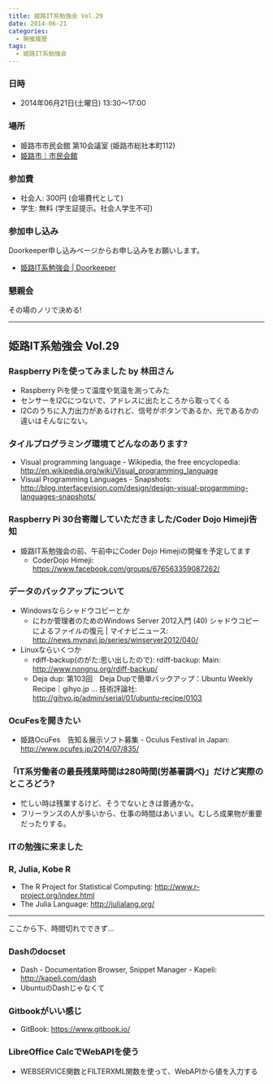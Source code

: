 ```yaml
---
title: 姫路IT系勉強会 Vol.29
date: 2014-06-21
categories:
  - 開催履歴
tags:
  - 姫路IT系勉強会
---
```


### 日時

-   2014年06月21日(土曜日) 13:30～17:00

### 場所

-   姫路市市民会館 第10会議室 (姫路市総社本町112)
-   [姫路市｜市民会館](http://www.city.himeji.lg.jp/s30/2842800.html)

### 参加費

-   社会人: 300円 (会場費代として)
-   学生: 無料 (学生証提示。社会人学生不可)

### 参加申し込み

Doorkeeper申し込みページからお申し込みをお願いします。

-   [姫路IT系勉強会 | Doorkeeper](http://histudy.doorkeeper.jp/events/12148)

### 懇親会

その場のノリで決める!

------------------------------------------------------------------------

姫路IT系勉強会 Vol.29
---------------------

### Raspberry Piを使ってみました by 林田さん

-   Raspberry Piを使って温度や気温を測ってみた
-   センサーをI2Cにつないで、アドレスに出たところから取ってくる
-   I2Cのうちに入力出力があるけれど、信号がボタンであるか、光であるかの違いはそんなにない。

### タイルプログラミング環境てどんなのあります?

-   Visual programming language - Wikipedia, the free encyclopedia: <http://en.wikipedia.org/wiki/Visual_programming_language>
-   Visual Programming Languages - Snapshots: <http://blog.interfacevision.com/design/design-visual-progarmming-languages-snapshots/>

### Raspberry Pi 30台寄贈していただきました/Coder Dojo Himeji告知

-   姫路IT系勉強会の前、午前中にCoder Dojo Himejiの開催を予定してます
    -   CoderDojo Himeji: <https://www.facebook.com/groups/676563359087262/>

### データのバックアップについて

-   Windowsならシャドウコピーとか
    -   にわか管理者のためのWindows Server 2012入門 (40) シャドウコピーによるファイルの復元 | マイナビニュース: <http://news.mynavi.jp/series/winserver2012/040/>
-   Linuxならいくつか
    -   rdiff-backup(のがた:思い出したので): rdiff-backup: Main: <http://www.nongnu.org/rdiff-backup/>
    -   Deja dup: 第103回　Deja Dupで簡単バックアップ：Ubuntu Weekly Recipe｜gihyo.jp … 技術評論社: <http://gihyo.jp/admin/serial/01/ubuntu-recipe/0103>

### OcuFesを開きたい

-   姫路OcuFes　告知＆展示ソフト募集 - Oculus Festival in Japan: <http://www.ocufes.jp/2014/07/835/>

### 「IT系労働者の最長残業時間は280時間(労基署調べ)」だけど実際のところどう?

-   忙しい時は残業するけど、そうでないときは普通かな。
-   フリーランスの人が多いから、仕事の時間はあいまい。むしろ成果物が重要だったりする。

### ITの勉強に来ました

### R, Julia, Kobe R

-   The R Project for Statistical Computing: <http://www.r-project.org/index.html>
-   The Julia Language: <http://julialang.org/>

------------------------------------------------------------------------

ここから下、時間切れでできず…

### Dashのdocset

-   Dash - Documentation Browser, Snippet Manager - Kapeli: <http://kapeli.com/dash>
-   UbuntuのDashじゃなくて

### Gitbookがいい感じ

-   GitBook: <https://www.gitbook.io/>

### LibreOffice CalcでWebAPIを使う

-   WEBSERVICE関数とFILTERXML関数を使って、WebAPIから値を入力する
